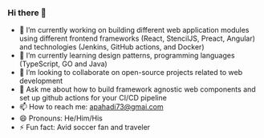 ### Hi there 👋

- 🔭 I’m currently working on building different web application modules using different frontend frameworks (React, StencilJS, Preact, Angular) and technologies (Jenkins, GitHub actions, and Docker)
- 🌱 I’m currently learning design patterns, programming languages (TypeScript, GO and Java)
- 👯 I’m looking to collaborate on open-source projects related to web development
- 💬 Ask me about how to build framework agnostic web components and set up github actions for your CI/CD pipeline
- 📫 How to reach me: apahadi73@gmai.com
- 😄 Pronouns: He/Him/His
- ⚡ Fun fact: Avid soccer fan and traveler

